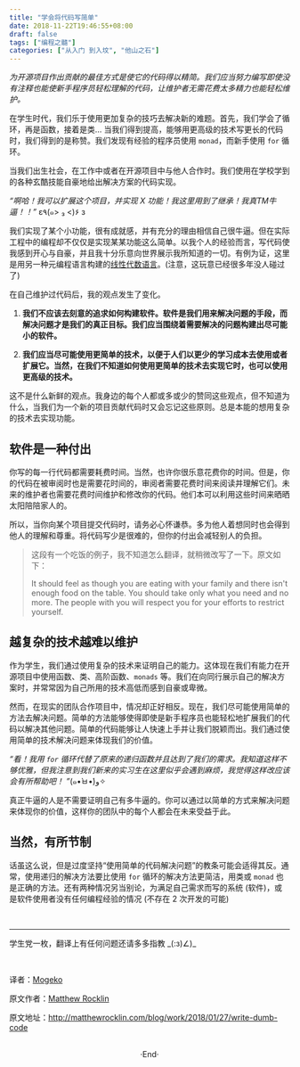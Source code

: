 ```yaml
---
title: "学会将代码写简单"
date: 2018-11-22T19:46:55+08:00
draft: false
tags: ["编程之髓"]
categories: ["从入门 到入坟", "他山之石"]
---
```

<!-- 
![](https://mogeko.github.io/blog-images/r/034/)
<span class="spoiler" ></span>
&emsp;&emsp;
 -->

*为开源项目作出贡献的最佳方式是使它的代码得以精简。我们应当努力编写即使没有注释也能使新手程序员轻松理解的代码，让维护者无需花费太多精力也能轻松维护。*

<!-- more -->

在学生时代，我们乐于使用更加复杂的技巧去解决新的难题。首先，我们学会了循环，再是函数，接着是类… 当我们得到提高，能够用更高级的技术写更长的代码时，我们得到的是称赞。我们发现有经验的程序员使用 `monad`，而新手使用 `for` 循环。

当我们出生社会，在工作中或者在开源项目中与他人合作时。我们使用在学校学到的各种玄酷技能自豪地给出解决方案的代码实现。

*“啊哈！我可以扩展这个项目，并实现 X 功能！我这里用到了继承！我真TM牛逼！！”* ε٩(๑> ₃ <)۶ з

我们实现了某个小功能，很有成就感，并有充分的理由相信自己很牛逼。但在实际工程中的编程却不仅仅是实现某某功能这么简单。以我个人的经验而言，写代码使我感到开心与自豪，并且我十分乐意向世界展示我所知道的一切。有例为证，这里是用另一种元编程语言构建的[线性代数语言](https://github.com/mrocklin/matrix-algebra)。(注意，这玩意已经很多年没人碰过了)

在自己维护过代码后，我的观点发生了变化。

1. **我们不应该去刻意的追求如何构建软件。软件是我们用来解决问题的手段，而解决问题才是我们的真正目标。我们应当围绕着需要解决的问题构建出尽可能小的软件。**

2. **我们应当尽可能使用更简单的技术，以便于人们以更少的学习成本去使用或者扩展它。当然，在我们不知道如何使用更简单的技术去实现它时，也可以使用更高级的技术。**

这不是什么新鲜的观点。我身边的每个人都或多或少的赞同这些观点，但不知道为什么，当我们为一个新的项目贡献代码时又会忘记这些原则。总是本能的想用复杂的技术去实现功能。

## 软件是一种付出

你写的每一行代码都需要耗费时间。当然，也许你很乐意花费你的时间。但是，你的代码在被审阅时也是需要花时间的，审阅者需要花费时间来阅读并理解它们。未来的维护者也需要花费时间维护和修改你的代码。他们本可以利用这些时间来晒晒太阳陪陪家人的。

所以，当你向某个项目提交代码时，请务必心怀谦恭。多为他人着想同时也会得到他人的理解和尊重。将代码写少是很难的，但你的付出会减轻别人的负担。

> 这段有一个吃饭的例子，我不知道怎么翻译，就稍微改写了一下。原文如下：
>
> It should feel as though you are eating with your family and there isn't enough food on the table. You should take only what you need and no more. The people with you will respect you for your efforts to restrict yourself.

## 越复杂的技术越难以维护

作为学生，我们通过使用复杂的技术来证明自己的能力。这体现在我们有能力在开源项目中使用函数、类、高阶函数、`monads` 等。我们在向同行展示自己的解决方案时，并常常因为自己所用的技术高低而感到自豪或卑微。

然而，在现实的团队合作项目中，情况却正好相反。现在，我们尽可能使用简单的方法去解决问题。简单的方法能够使得即使是新手程序员也能轻松地扩展我们的代码以解决其他问题。简单的代码能够让人快速上手并让我们脱颖而出。我们通过使用简单的技术解决问题来体现我们的价值。

*“看！我用 `for` 循环代替了原来的递归函数并且达到了我们的需求。我知道这样不够优雅，但我注意到我们新来的实习生在这里似乎会遇到麻烦，我觉得这样改应该会有所帮助吧！ ”*(๑•̀ㅂ•́)و✧ 

真正牛逼的人是不需要证明自己有多牛逼的。你可以通过以简单的方式来解决问题来体现你的价值，这样你的团队中的每个人都会在未来受益于此。

## 当然，有所节制

话虽这么说，但是过度坚持“使用简单的代码解决问题”的教条可能会适得其反。通常，使用递归的解决方法要比使用 `for` 循环的解决方法更简洁，用类或 `monad` 也是正确的方法。还有两种情况另当别论，为满足自己需求而写的系统 (软件)，或是软件使用者没有任何编程经验的情况 (不存在 2 次开发的可能)

<br>

---

学生党一枚，翻译上有任何问题还请多多指教 \_(:з)∠)\_

<br>

译者：[Mogeko](https://mogeko.github.io/about/)

原文作者：[Matthew Rocklin](http://matthewrocklin.com/)

原文地址：<http://matthewrocklin.com/blog/work/2018/01/27/write-dumb-code>





<br>

<center>  ·End·  </center>